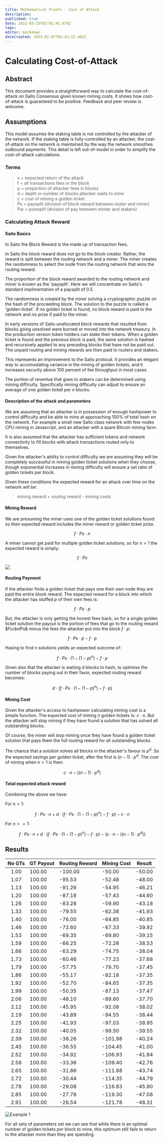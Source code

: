 ```yaml
---
title: Mathematical Proofs - Cost of Attack
description: 
published: true
date: 2022-03-25T02:01:45.679Z
tags: 
editor: markdown
dateCreated: 2022-01-07T05:43:22.402Z
---
```


# Calculating Cost-of-Attack

## Abstract

This document provides a straightforward way to calculate the cost-of-attack on Saito Consensus given known mining costs. It shows how cost-of-attack is guaranteed to be positive. Feedback and peer review is welcome.

## Assumptions

This model assumes the staking table is not controlled by the attacker of the network. If the staking table is fully-controlled by an attacker, the cost-of-attack on the network is maintained by the way the network smoothes outbound payments. This detail is left out-of-model in order to simplify the cost-of-attack calculations.


### Terms
>x = expected return of the attack \
>f = all transactions fees in the block \
>p = proportion of attacker fees in blocks \
>d = depth in number of blocks attacker waits to mine \
>c = cost of mining a golden ticket \
>Ps = paysplit (division of block reward between router and miner) \
>Pw = powsplit (division of pay between minter and stakers)

### Calculating Attack Reward

#### Saito Basics


In Saito the Block Reward is the made up of transaction fees.

In Saito the block reward does not go to the block creator. Rather, the reward is split between the routing network and a miner. The miner creates the randomness to select the node from the routing network that wins the routing reward. 

The proportion of the block reward awarded to the routing network and miner is known as the 'paysplit'. Here we will concentrate on Saito's standard implimentation of a paysplit of 0.5. 

The randomness is created by the miner solving a cryptographic puzzle on the hash of the proceeding block. The solution to the puzzle is called a 'golden ticket'. If no golden ticket is found, no block reward is paid to the network and no prize if paid to the miner.

In early versions of Saito unallocated block rewards that resulted from blocks going unsolved were burned or moved into the network treasury. In the production version token holders can stake their tokens. When a golden ticket is found and the previous block is paid, the same solution is hashed and recursively applied to any preceding blocks that have not be paid out. The unpaid routing and mining rewards are then paid to routers and stakers.

This represents an improvement to the Saito protocal. It provides an elegant way to accomodating variance in the mining of golden tickets, and it increases security above 100 percent of fee throughput in most cases.

The portion of reventue that goes to stakers can be determined using mining difficulty. Specifically mining difficulty can adjust to ensure an average of one golden ticket per _n_ blocks.

#### Description of the attack and parameters
We are assuming that an attacker is in possession of enough hashpower to control difficulty and be able to mine at approaching 100% of total hash on the network. For example a small new Saito class network with few nodes CPU mining in Javascript, and an attacker with a spare Bitcoin mining farm.

It is also assumed that the attacker has sufficient tokens and network connectivity to fill blocks with attack transactions routed only to themselves.

Given the attacker's ability to control difficulty we are assuming they will be completely successful in mining golden ticket solutions when they choose, though exponential increases in mining difficulty will ensure a set ratio of golden tickets per block.

Given these conditions the expected reward for an attack over time on the network will be:

> mining reward + routing reward - mining costs


#### Mining Reward
We are presuming the miner uses one of the golden ticket solutions found so their expected reward includes the miner reward or golden ticket prize.

$$ f \cdot Ps \cdot n $$

A miner cannot get paid for multiple golden ticket solutions, so for $n >1$ the expected reward is simply:

$$ f \cdot Ps$$

<img src="https://render.githubusercontent.com/render/math?invert_in_darkmode&math=f \cdot Ps">

#### Routing Payment

If the attacker finds a golden ticket that pays one their own node they are paid the entire block reward. The expected reward for a block into which the attacker has stuffed _p_ of their own fees is:

$$ f \cdot Ps \cdot p $$ 

But, the attacker is only getting the honest fees back, so for a single golden ticket solution the payout is the portion of fees that go to the routing reward $f\cdotPs& minus the fees the attacker put into the block $f\cdot p$:

$$ f \cdot Ps \cdot p - f \cdot p $$ 

Hasing to find n solutions yields an expected outcome of:

$$ f \cdot Ps \cdot (1-(1-p)^n) - f \cdot p$$

Given also that the attacker is waiting d blocks to hash, to optimise the number of blocks paying out in their favor, expected routing reward becomes:

$$ d \cdot (f \cdot Ps \cdot (1-(1-p)^n) - f \cdot p) $$


#### Mining Cost

Given the attacker's access to hashpower calculating mining cost is a simple function. The expected cost of mining _n_ golden tickets is: $c \cdot n$. But the attacker will stop mining if they have found a solution that has solved all outstanding blocks.

Of course, the miner will stop mining once they have found a golden ticket solution that pays them the full routing reward for all outstanding blocks.

The chance that a solution solves all blocks in the attacker's favour is $p^d$. So the expected savings per golden ticket, after the first is $(n-1) \cdot p^d$. The cost of mining when $n > 1$ is then:

$$ c \cdot n - ((n-1) \cdot p^d) $$

#### Total expected attack reward

Combining the above we have: 

For $n <1$:

$$ f \cdot Ps \cdot n + d \cdot (f \cdot Ps \cdot (1-(1-p)^n) - f \cdot p)- c \cdot n $$

For $n >= 1$:

$$ f \cdot Ps \cdot n + d \cdot (f \cdot Ps \cdot (1-(1-p)^n) - f \cdot p)- (c \cdot n - ((n-1) \cdot p^d)) $$

## Results

| No GTs | GT Payout | Routing Reward | Mining Cost | Result |
|:------:|-----------|----------------|-------------|--------|
| 1.00   | 100.00    | -100.00        | -50.00      | -50.00 |
| 1.07   | 100.00    | -95.53         | -52.48      | -48.00 |
| 1.13   | 100.00    | -91.26         | -54.95      | -46.21 |
| 1.20   | 100.00    | -87.18         | -57.43      | -44.60 |
| 1.26   | 100.00    | -83.28         | -59.90      | -43.18 |
| 1.33   | 100.00    | -79.55         | -62.38      | -41.93 |
| 1.40   | 100.00    | -76.00         | -64.85      | -40.85 |
| 1.46   | 100.00    | -72.60         | -67.33      | -39.92 |
| 1.53   | 100.00    | -69.35         | -69.80      | -39.15 |
| 1.59   | 100.00    | -66.25         | -72.28      | -38.53 |
| 1.66   | 100.00    | -63.29         | -74.75      | -38.04 |
| 1.73   | 100.00    | -60.46         | -77.23      | -37.68 |
| 1.79   | 100.00    | -57.75         | -79.70      | -37.45 |
| 1.86   | 100.00    | -55.17         | -82.18      | -37.35 |
| 1.92   | 100.00    | -52.70         | -84.65      | -37.35 |
| 1.99   | 100.00    | -50.35         | -87.13      | -37.47 |
| 2.06   | 100.00    | -48.10         | -89.60      | -37.70 |
| 2.12   | 100.00    | -45.95         | -92.08      | -38.02 |
| 2.19   | 100.00    | -43.89         | -94.55      | -38.44 |
| 2.25   | 100.00    | -41.93         | -97.03      | -38.95 |
| 2.32   | 100.00    | -40.05         | -99.50      | -39.55 |
| 2.39   | 100.00    | -38.26         | -101.98     | -40.24 |
| 2.45   | 100.00    | -36.55         | -104.45     | -41.00 |
| 2.52   | 100.00    | -34.92         | -106.93     | -41.84 |
| 2.58   | 100.00    | -33.36         | -109.40     | -42.76 |
| 2.65   | 100.00    | -31.86         | -111.88     | -43.74 |
| 2.72   | 100.00    | -30.44         | -114.35     | -44.79 |
| 2.78   | 100.00    | -29.08         | -116.83     | -45.90 |
| 2.85   | 100.00    | -27.78         | -119.30     | -47.08 |
| 2.91   | 100.00    | -26.54         | -121.78     | -48.31 |

![Example 1](https://raw.githubusercontent.com/SaitoTech/saito/master/docs/whitepaper/svgs/ex1.svg?sanitize=true)

For all sets of parameters set we can see that while there is an optimal number of golden tickets per block to mine, this optimum still fails to return to the attacker more than they are spending.


